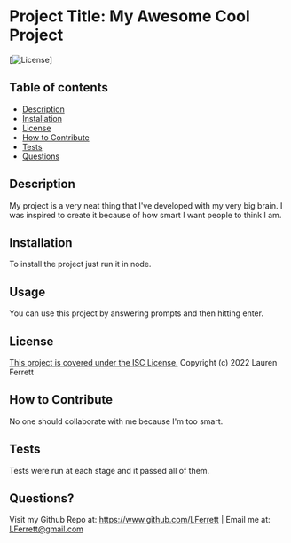 # Project Title: My Awesome Cool Project

[![License](https://img.shields.io/badge/License-ISC-blue.svg)]
      
## Table of contents
* [Description](#description)
* [Installation](#installation)
* [License](#license)
* [How to Contribute](#contribute)
* [Tests](#tests)
* [Questions](#questions)

## Description 
My project is a very neat thing that I've developed with my very big brain. I was inspired to create it because of how smart I want people to think I am.

## Installation
To install the project just run it in node.

## Usage
You can use this project by answering prompts and then hitting enter.

## License
[This project is covered under the ISC License.](https://choosealicense/com/license/ISC)
Copyright (c) 2022 Lauren Ferrett

## How to Contribute
No one should collaborate with me because I'm too smart.

## Tests
Tests were run at each stage and it passed all of them.

## Questions?
Visit my Github Repo at: https://www.github.com/LFerrett | Email me at: LFerrett@gmail.com
